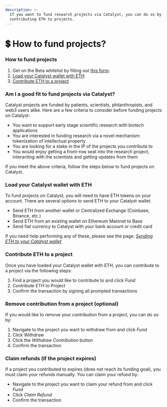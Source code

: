 ```yaml
---
description: >-
  If you want to fund research projects via Catalyst, you can do so by
  contributing ETH to projects.
---
```


# 💲 How to fund projects?

### How to fund projects

1. Get on the Beta whitelist by filling out [this form](https://moleculeprotocol.typeform.com/to/ccjED8E2#source=Catalyst%20Docs).
2. [Load your Catalyst wallet with ETH](./#load-your-catalyst-wallet-with-eth)
3. [Contribute ETH to a project](./#contribute-eth-to-a-project)

### Am I a good fit to fund projects via Catalyst?

Catalyst projects are funded by patients, scientists, philanthropists, and web3 users alike. Here are a few criteria to consider before funding projects on Catalyst:

* You want to support early stage scientific research with biotech applications
* You are interested in funding research via a novel mechanism: tokenization of intellectual property
* You are looking for a stake in the IP of the projects you contribute to
* You would enjoy getting a front-row seat into the research project, interacting with the scientists and getting updates from them

If you meet the above criteria, follow the steps below to fund projects on Catalyst.

### Load your Catalyst wallet with ETH

To fund projects on Catalyst, you will need to have ETH tokens on your account. There are several options to send ETH to your Catalyst wallet.&#x20;

* Send ETH from another wallet or Centralized Exchange (Coinbase, Binance, etc.)
* Send ETH from an existing wallet on Ethereum Mainnet to Base
* Send fiat currency to Catalyst with your bank account or credit card

If you need help performing any of these, please see the page: [_Sending ETH to your Catalyst wallet_](https://docs.molecule.to/documentation/catalyst/how-to-fund-projects-wip/sending-eth-to-your-catalyst-wallet-wip)

### Contribute ETH to a project

Once you have loaded your Catalyst wallet with ETH, you can contribute to a project via the following steps:&#x20;

1. Find a project you would like to contribute to and click _Fund_
2. Contribute ETH to Project
3. Confirm the transaction by signing all prompted transactions

### Remove contribution from a project (optional)

If you would like to remove your contribution from a project, you can do so by:

1. Navigate to the project you want to withdraw from and click _Fund_
2. Click _Withdraw_
3. Click the _Withdraw Contribution_ button
4. Confirm the transaction

### Claim refunds (if the project expires)

If a project you contributed to expires (does not reach its funding goal), you must claim your refunds manually. You can claim your refund by:

* Navigate to the project you want to claim your refund from and click _Fund_
* Click _Claim Refund_
* Confirm the transaction
